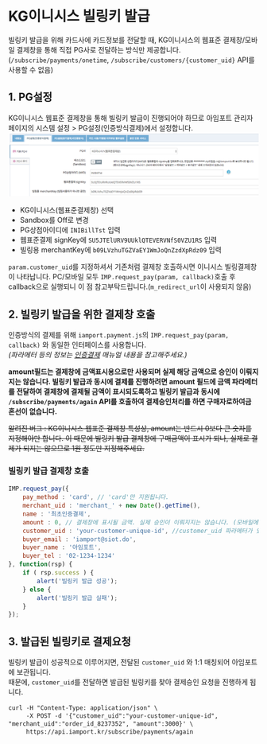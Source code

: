 # KG이니시스 빌링키 발급
빌링키 발급을 위해 카드사에 카드정보를 전달할 때, KG이니시스의 웹표준 결제창/모바일 결제창을 통해 직접 PG사로 전달하는 방식만 제공합니다.  
(`/subscribe/payments/onetime`, `/subscribe/customers/{customer_uid}` API를 사용할 수 없음)


## 1. PG설정  
KG이니시스 웹표준 결제창을 통해 빌링키 발급이 진행되어야 하므로 아임포트 관리자 페이지의 시스템 설정 > PG설정(인증방식결제)에서 설정합니다.  
![KG이니시스 빌링 설정](../screenshot/inicis-setting.png)

- KG이니시스(웹표준결제창) 선택  
- Sandbox를 Off로 변경  
- PG상점아이디에 `INIBillTst` 입력  
- 웹표준결제 signKey에 `SU5JTElURV9UUklQTEVERVNfS0VZU1RS` 입력  
- 빌링용 merchantKey에 `b09LVzhuTGZVaEY1WmJoQnZzdXpRdz09` 입력  

`param.customer_uid`를 지정하셔서 기존처럼 결제창 호출하시면 이니시스 빌링결제창이 나타납니다. 
PC/모바일 모두 `IMP.request_pay(param, callback)`호출 후 callback으로 실행되니 이 점 참고부탁드립니다.(`m_redirect_url`이 사용되지 않음)

## 2. 빌링키 발급을 위한 결제창 호출
인증방식의 결제를 위해 `iamport.payment.js`의 `IMP.request_pay(param, callback)` 와 동일한 인터페이스를 사용합니다.  
*(파라메터 등의 정보는 [인증결제](https://github.com/iamport/iamport-manual/tree/master/%EC%9D%B8%EC%A6%9D%EA%B2%B0%EC%A0%9C) 매뉴얼 내용을 참고해주세요.)*  

**amount필드는 결제창에 금액표시용으로만 사용되며 실제 해당 금액으로 승인이 이뤄지지는 않습니다. 빌링키 발급과 동시에 결제를 진행하려면 amount 필드에 금액 파라메터를 전달하여 결제창에 결제될 금액이 표시되도록하고 빌링키 발급과 동시에 `/subscribe/payments/again` API를 호출하여 결제승인처리를 하면 구매자로하여금 혼선이 없습니다.**  

~~알려진 버그 : KG이니시스 웹표준 결제창 특성상, amount는 반드시 0보다 큰 숫자를 지정해야만 합니다. 이 때문에 빌링키 발급 결제창에 구매금액이 표시가 되나, 실제로 결제가 되지는 않으므로 1원 정도만 지정해주세요.~~  

### 빌링키 발급 결제창 호출  

```javascript
IMP.request_pay({
	pay_method : 'card', // 'card'만 지원됩니다.
	merchant_uid : 'merchant_' + new Date().getTime(),
	name : '최초인증결제',
	amount : 0, // 결제창에 표시될 금액. 실제 승인이 이뤄지지는 않습니다. (모바일에서는 가격이 표시되지 않음)
	customer_uid : 'your-customer-unique-id', //customer_uid 파라메터가 있어야 빌링키 발급을 시도합니다.
	buyer_email : 'iamport@siot.do',
	buyer_name : '아임포트',
	buyer_tel : '02-1234-1234'
}, function(rsp) {
	if ( rsp.success ) {
		alert('빌링키 발급 성공');
	} else {
		alert('빌링키 발급 실패');
	}
});
```


## 3. 발급된 빌링키로 결제요청  
빌링키 발급이 성공적으로 이루어지면, 전달된 `customer_uid` 와 1:1 매칭되어 아임포트에 보관됩니다.  
때문에, `customer_uid`를 전달하면 발급된 빌링키를 찾아 결제승인 요청을 진행하게 됩니다.  

```
curl -H "Content-Type: application/json" \   
     -X POST -d '{"customer_uid":"your-customer-unique-id", "merchant_uid":"order_id_8237352", "amount":3000}' \
     https://api.iamport.kr/subscribe/payments/again
```